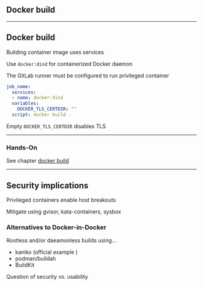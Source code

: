 <!-- .slide: id="gitlab_docker" class="vertical-center" -->

<i class="fa-brands fa-docker fa-8x" style="float: right; color: var(--r-heading-color);"></i>

## Docker build

---

## Docker build

Building container image uses services [<i class="fa-solid fa-arrow-right-to-bracket"></i>](#/gitlab_services)

Use `docker:dind` for containerized Docker daemon

<i class="fa-duotone fa-triangle-exclamation"></i> The GitLab runner must be configured to run privileged container <i class="fa-duotone fa-triangle-exclamation"></i>

```yaml
job_name:
  services:
  - name: docker:dind
  variables:
    DOCKER_TLS_CERTDIR: ""
  script: docker build .
```

Empty `DOCKER_TLS_CERTDIR` disables TLS

---

### Hands-On

See chapter [docker build](/hands-on/2025-05-14/230_docker/exercise/)

---

## Security implications

Privileged containers enable host breakouts

Mitigate using gvisor, kata-containers, sysbox

### Alternatives to Docker-in-Docker

Rootless and/or daeamonless builds using...

- kaniko [](https://github.com/GoogleContainerTools/kaniko) (official example [](https://docs.gitlab.com/ee/ci/docker/using_kaniko.html
))
- podman/buildah [](https://github.com/containers/buildah)
- BuildKit [](https://github.com/moby/buildkit)

Question of security vs. usability
